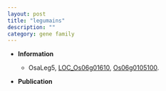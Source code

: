 ```yaml
---
layout: post
title: "legumains"
description: ""
category: gene family
---
```


* **Information**  
    + OsaLeg5, [LOC_Os06g01610](http://rice.plantbiology.msu.edu/cgi-bin/ORF_infopage.cgi?orf=LOC_Os06g01610), [Os06g0105100](http://rapdb.dna.affrc.go.jp/viewer/gbrowse_details/irgsp1?name=Os06g0105100).

* **Publication**  


